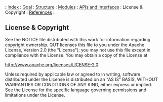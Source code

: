 \: [Index](00-index.md) : [Goal](01-goal.md) : [Structure](02-structure.md) : [Modules](03-modules.md) : [APIs and Interfaces](04-apis-and-interfaces.md) : License & Copyright : [References](06-references.md) :

License & Copyright
-------------------

See the NOTICE file distributed with this work for information
regarding copyright ownership.  QUT licenses this file to you
under the Apache License, Version 2.0 (the "License"); you may
not use this file except in compliance with the License.
You may obtain a copy of the License at

   http://www.apache.org/licenses/LICENSE-2.0

Unless required by applicable law or agreed to in writing,
software distributed under the License is distributed on an
"AS IS" BASIS, WITHOUT WARRANTIES OR CONDITIONS OF ANY
KIND, either express or implied.  See the License for the
specific language governing permissions and limitations
under the License.

